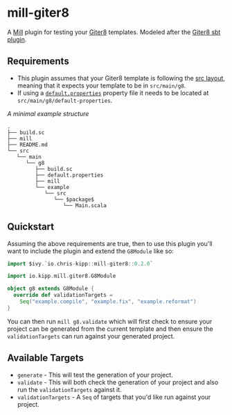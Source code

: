 # mill-giter8

A [Mill][mill] plugin for testing your [Giter8][giter8] templates. Modeled after
the [Giter8 sbt plugin][giter8-sbt].

## Requirements

- This plugin assumes that your Giter8 template is following the [src
    layout][src-layout], meaning that it expects your template to be in
    `src/main/g8`.
- If using a [`default.properties`][default-properties] property file it needs
    to be located at `src/main/g8/default-properties`.

_A minimal example structure_

```
.
├── build.sc
├── mill
├── README.md
└── src
   └── main
      └── g8
         ├── build.sc
         ├── default.properties
         ├── mill
         └── example
            └── src
               └── $package$
                  └── Main.scala
```

## Quickstart

Assuming the above requirements are true, then to use this plugin you'll want to
include the plugin and extend the `G8Module` like so:

```scala
import $ivy.`io.chris-kipp::mill-giter8::0.2.0`

import io.kipp.mill.giter8.G8Module

object g8 extends G8Module {
  override def validationTargets =
    Seq("example.compile", "example.fix", "example.reformat")
}
```

You can then run `mill g8.validate` which will first check to ensure your
project can be generated from the current template and then ensure the
`validationTargets` can run against your generated project.

## Available Targets


- `generate` - This will test the generation of your project.
- `validate` - This will both check the generation of your project and also run
    the `validationTargets` against it.
- `validationTargets` - A `Seq` of targets that you'd like run against your
    project.


[mill]: https://com-lihaoyi.github.io/mill/mill/Intro_to_Mill.html
[giter8]: http://www.foundweekends.org/giter8/index.html
[giter8-sbt]: http://www.foundweekends.org/giter8/testing.html#Using+the+Giter8Plugin
[src-layout]: http://www.foundweekends.org/giter8/template.html#src+layout
[default-properties]: http://www.foundweekends.org/giter8/template.html#default.properties
